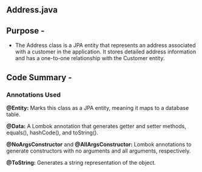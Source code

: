 
## Address.java
## Purpose -
- The Address class is a JPA entity that represents an address associated with a customer in the application. It stores detailed address information and has a one-to-one relationship with the Customer entity.

## Code Summary -
 ### Annotations Used
**@Entity:** Marks this class as a JPA entity, meaning it maps to a database table.

**@Data:** A Lombok annotation that generates getter and setter methods, equals(), hashCode(), and toString().

**@NoArgsConstructor** and **@AllArgsConstructor:** Lombok annotations to generate constructors with no arguments and all arguments, respectively.

**@ToString:** Generates a string representation of the object.
